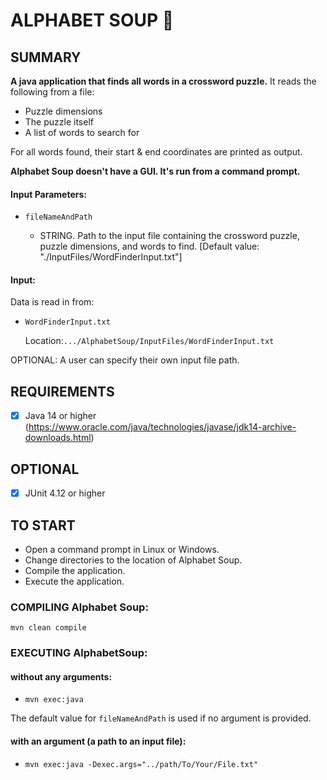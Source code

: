 # ALPHABET SOUP  :camel:


SUMMARY
-------
**A java application that finds all words in a crossword puzzle.** It reads the following from a file:

 - Puzzle dimensions 
 - The puzzle itself
 - A list of words to search for

For all words found, their start & end coordinates are printed as output. 

**Alphabet Soup doesn't have a GUI. It's run from a command prompt.**

####  Input Parameters: 
 -  ``fileNameAndPath``  

    - STRING. Path to the input file containing the crossword puzzle, puzzle dimensions, and words to find. [Default value: "./InputFiles/WordFinderInput.txt"]  

####  Input:

Data is read in from:

- ``WordFinderInput.txt``

  Location:``.../AlphabetSoup/InputFiles/WordFinderInput.txt``

OPTIONAL: A user can specify their own input file path.

REQUIREMENTS
------------
- [x] Java 14 or higher 
(https://www.oracle.com/java/technologies/javase/jdk14-archive-downloads.html)


OPTIONAL
--------
- [x] JUnit 4.12 or higher
 

TO START
--------
 - Open a command prompt in Linux or Windows.
 - Change directories to the location of Alphabet Soup.
 - Compile the application.
 - Execute the application.

### COMPILING Alphabet Soup:
`` mvn clean compile ``


### EXECUTING AlphabetSoup:
#### without any arguments:
 - ``mvn exec:java ``

The default value for ``fileNameAndPath`` is used if no argument is provided.


#### with an argument (a path to an input file):
 - ``mvn exec:java -Dexec.args="../path/To/Your/File.txt" ``


